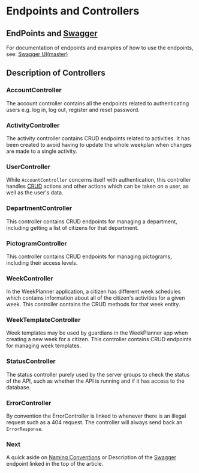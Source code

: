 # Endpoints and Controllers

## EndPoints and [Swagger](./Swagger.md)

For documentation of endpoints and examples of how to use the endpoints, see: [Swagger UI(master)](http://web.giraf.cs.aau.dk:5000/swagger/)

## Description of Controllers

### AccountController

The account controller contains all the endpoints related to authenticating users e.g. log in, log out, register and reset password.

### ActivityController

The activity controller contains CRUD endpoints related to activities. It has been created to avoid having to update the whole weekplan when changes are made to a single activity.

### UserController

While ```AccountController``` concerns itself with authentication, this controller handles [CRUD](https://en.wikipedia.org/wiki/Create,_read,_update_and_delete) actions and other actions which can be taken on a user, as well as the user's data.

### DepartmentController

This controller contains CRUD endpoints for managing a department, including getting a list of citizens for that department.

### PictogramController

This controller contains CRUD endpoints for managing pictograms, including their access levels.

### WeekController

In the WeekPlanner application, a citizen has different week schedules which contains information about all of the citizen's activities for a given week. This controller contains the CRUD methods for that week entity.

### WeekTemplateController

Week templates may be used by guardians in the WeekPlanner app when creating a new week for a citizen. This controller contains CRUD endpoints for managing week templates.

### StatusController

The status controller purely used by the server groups to check the status of the API, such as whether the API is running and if it has access to the database.

### ErrorController

By convention the ErrorController is linked to whenever there is an illegal request such as a 404 request. The controller will always send back an ```ErrorResponse```.

### Next

A quick aside on [Naming Conventions](./NamingConcentions.md) or
Description of the [Swagger](./Swagger.md) endpoint linked in the top of the article.